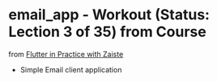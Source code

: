 # email_app - Workout (Status: Lection 3 of 35) from Course 
from [Flutter in Practice with Zaiste](https://www.youtube.com/watch?v=MbUey9oquuU&list=PLhXZp00uXBk5TSY6YOdmpzp1yG3QbFvrN)

* Simple Email client application
